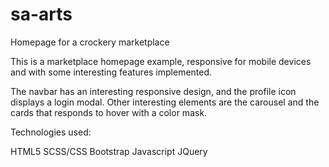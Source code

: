 # sa-arts
Homepage for a crockery marketplace

This is a marketplace homepage example, responsive for mobile devices and with some interesting features implemented.

The navbar has an interesting responsive design, and the profile icon displays a login modal. Other interesting elements are the carousel and the cards that responds to hover with a color mask.

Technologies used:

HTML5
SCSS/CSS
Bootstrap
Javascript
JQuery
